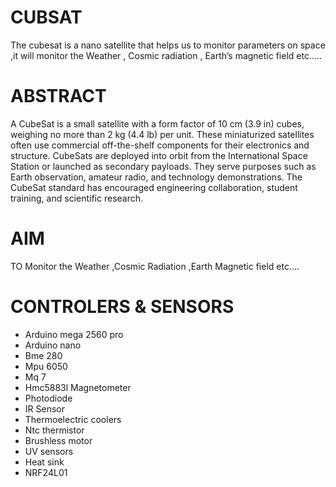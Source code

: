 # CUBSAT
The cubesat is a nano satellite that helps us to monitor parameters on space ,it will monitor the Weather , Cosmic radiation , Earth’s magnetic field etc.....
# ABSTRACT
A CubeSat is a small satellite with a form factor of 10 cm (3.9 in) cubes, weighing no more than 2 kg (4.4 lb) per unit. These miniaturized satellites often use commercial off-the-shelf components for their electronics and structure. CubeSats are deployed into orbit from the International Space Station or launched as secondary payloads. They serve purposes such as Earth observation, amateur radio, and technology demonstrations. The CubeSat standard has encouraged engineering collaboration, student training, and scientific research.
# AIM
TO Monitor the Weather ,Cosmic Radiation ,Earth Magnetic field etc....
# CONTROLERS & SENSORS 
- Arduino mega 2560 pro
- Arduino nano
- Bme 280
- Mpu 6050
- Mq 7
- Hmc5883l Magnetometer
- Photodiode
- IR Sensor
- Thermoelectric coolers
- Ntc thermistor
- Brushless  motor
- UV sensors
- Heat sink
- NRF24L01
